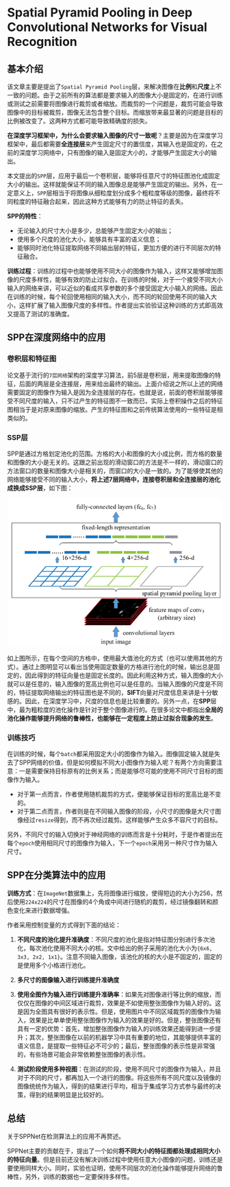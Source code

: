 Spatial Pyramid Pooling in Deep Convolutional Networks for Visual Recognition
===


基本介绍
---

该文章主要是提出了`Spatial Pyramid Pooling`层，来解决图像在**比例**和**尺度**上不一致的问题。由于之前所有的算法都是要求输入的图像大小是固定的，在进行训练或测试之前需要将图像进行裁剪或者缩放。而裁剪的一个问题是，裁剪可能会导致图像中的目标被裁剪，图像无法包含整个目标。而缩放带来最显著的问题是目标的比例被改变了。这两种方式都可能导致精确度的损失。

**在深度学习框架中，为什么会要求输入图像的尺寸一致呢**？主要是因为在深度学习框架中，最后都需要**全连接层**来产生固定尺寸的置信度，其输入也是固定的，在之前的深度学习网络中，只有图像的输入是固定大小的，才能够产生固定大小的输出。

本文提出的`SPP`层，应用于最后一个卷积层，能够将任意尺寸的特征图池化成固定大小的输出。这样就能保证不同的输入图像总是能够产生固定的输出。另外，在一定意义上，`SPP`层相当于将图像从细粒度划分成多个粗粒度等级的图像，最终将不同粒度的特征融合起来，因此这种方式能够有力的防止特征的丢失。

**SPP的特性**：
- 无论输入的尺寸大小是多少，总能够产生固定大小的输出；
- 使用多个尺度的池化大小，能够具有丰富的语义信息；
- 能够同时池化特征提取网络不同输出层的特征，更加方便的进行不同层次的特征融合。

**训练过程**：训练的过程中也能够使用不同大小的图像作为输入，这样又能够增加图像的尺度多样性，能够有效的防止过拟合。在训练的时候，对于一个接受不同大小输入的网络来讲，可以近似的看成共享参数的多个接受固定大小输入的网络。因此在训练的时候，每个轮回使用相同的输入大小，而不同的轮回使用不同的输入大小，这样扩展了输入图像尺度的多样性。作者提出实验验证这种训练的方式即高效又提高了测试的准确度。


SPP在深度网络中的应用
---

### 卷积层和特征图

论文基于流行的`7层网络`架构的深度学习算法，前5层是卷积层，用来提取图像的特征，后面的两层是全连接层，用来给出最终的输出。上面介绍说之所以上述的网络需要固定的图像作为输入是因为全连接层的存在。也就是说，前面的卷积层能够接受不同尺度的输入，只不过产生的特征图不一致而已，实际上卷积操作之后的特征图相当于是对原来图像的缩放。产生的特征图和之前传统算法使用的一些特征是相类似的。


### SSP层

SPP是通过方格划定池化的范围。方格的大小和图像的大小成比例，而方格的数量和图像的大小是无关的。这跟之前出现的滑动窗口的方法是不一样的，滑动窗口的方法窗口的数量和图像大小是相关的，而窗口的大小是一致的。为了能够使其他的网络能够接受不同的输入大小，**将上述7层网络中，连接卷积层和全连接层的池化成换成SSP层**，如下图：

![SSPNet](../../dist/sppnet_pool.png)

如上图所示，在每个空间的方格中，使用最大值池化的方式（也可以使用其他的方式）。通过上图明显可以看出当使用固定数量的方格进行池化的时候，输出总是固定的，因此得到的特征向量也是固定长度的。因此利用这种方式，输入图像的大小就可以是任意的，输入图像的宽高比例也可以是任意的。当输入图像的尺度是不同的，特征提取网络输出的特征图也是不同的，**SIFT**向量对尺度信息来讲是十分敏感的。因此，在深度学习中，尺度的信息也是比较重要的。另外一点，在**SPP**层中，最为粗粒度的池化操作是针对于整个图像进行的。在很多论文中都指出**全局的池化操作能够提升网络的鲁棒性，也能够在一定程度上防止过拟合现象的发生**。


### 训练技巧

在训练的时候，每个`batch`都采用固定大小的图像作为输入。图像固定输入就是失去了SPP网络的价值，但是如何模拟不同大小图像作为输入呢？有两个方向需要注意：一是需要保持目标原有的比例关系；而是能够尽可能的使用不同尺寸目标的图像作为输入。

- 对于第一点而言，作者使用随机裁剪的方式，便能够保证目标的宽高比是不变的。
- 对于第二点而言，作者则是在不同输入图像的阶段，小尺寸的图像是大尺寸图像经过`resize`得到，而不再次经过裁剪。这样能够产生众多不容尺寸的目标。

另外，不同尺寸的输入切换对于神经网络的训练而言是十分耗时，于是作者提出在每个`epoch`使用相同尺寸的图像作为输入，下一个`epoch`采用另一种尺寸作为输入尺寸。


SPP在分类算法中的应用
---

**训练方式**：在`ImageNet`数据集上，先将图像进行缩放，使得短边的大小为256，然后使用`224x224`的尺寸在图像的4个角或中间进行随机的裁剪，经过镜像翻转和颜色变化来进行数据增强。

作者采用控制变量的方式得到下面的结论：

1. **不同尺度的池化提升准确度**：不同尺度的池化是指对特征图分别进行多次池化，每次池化使用不同大小的核。文中给出的例子采用的池化大小为`{6x6, 3x3, 2x2, 1x1}`。注意不同输入图像，该池化的核的大小是不固定的，固定的是使用多个小格进行池化。

1. **多尺寸的图像输入进行训练提升准确度**

1. **使用全图作为输入进行训练提升准确率**：如果先对图像进行等比例的缩放，而仅仅在图像的中间区域进行裁剪，效果是不如使用整张图像作为输入好的。这是因为全图具有很好的表示性。但是，使用图片中不同区域裁剪的图像作为输入，效果是比单单使用整张图像作为输入的效果是好的。但是，整张图像还有具有一定的优势：首先，增加整张图像作为输入的训练效果还能得到进一步提升；其次，整张图像在以前的机器学习中具有重要的地位，其能够提供丰富的语义信息，是提取一些特征必不可少的；最后，整张图像的表示性是非常强的，有些场景可能会非常依赖整张图像的表示性。

1. **测试阶段使用多种视图**：在测试的阶段，使用不同尺寸的图像作为输入，并且对于不同的尺寸，都再加入一个进行的图像。将这些所有不同尺度以及镜像的图像统统作为输入，得到的结果进行平均，相当于集成学习方式参与最终的决策，得到的结果明显是比较好的。

总结
---

关于SPPNet在检测算法上的应用不再赘述。

SPPNet主要的贡献在于，提出了一个如何**将不同大小的特征图都处理成相同大小的特征向量**。但是目前还没有解决训练过程中使用任意大小图像的问题，训练还是要使用同样大小。同时，实验也证明，使用不同层次的池化操作能够提升网络的鲁棒性，另外，训练的数据也一定要保持多样性。
